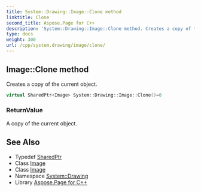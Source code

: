 ```yaml
---
title: System::Drawing::Image::Clone method
linktitle: Clone
second_title: Aspose.Page for C++
description: 'System::Drawing::Image::Clone method. Creates a copy of the current object in C++.'
type: docs
weight: 300
url: /cpp/system.drawing/image/clone/
---
```

## Image::Clone method


Creates a copy of the current object.

```cpp
virtual SharedPtr<Image> System::Drawing::Image::Clone()=0
```


### ReturnValue

A copy of the current object.

## See Also

* Typedef [SharedPtr](../../../system/sharedptr/)
* Class [Image](../)
* Class [Image](../)
* Namespace [System::Drawing](../../)
* Library [Aspose.Page for C++](../../../)
